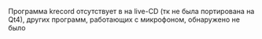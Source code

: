 Программа krecord отсутствует в на live-CD (тк не была портирована на Qt4), других программ, работающих с микрофоном, обнаружено не было